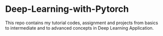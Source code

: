 # Deep-Learning-with-Pytorch
This repo contains my tutorial codes, assignment and projects from basics to intermediate and to advanced concepts in Deep Learning Application. 
